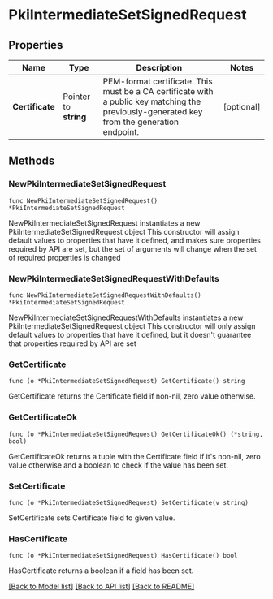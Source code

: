 # PkiIntermediateSetSignedRequest

## Properties

Name | Type | Description | Notes
------------ | ------------- | ------------- | -------------
**Certificate** | Pointer to **string** | PEM-format certificate. This must be a CA certificate with a public key matching the previously-generated key from the generation endpoint. | [optional] 

## Methods

### NewPkiIntermediateSetSignedRequest

`func NewPkiIntermediateSetSignedRequest() *PkiIntermediateSetSignedRequest`

NewPkiIntermediateSetSignedRequest instantiates a new PkiIntermediateSetSignedRequest object
This constructor will assign default values to properties that have it defined,
and makes sure properties required by API are set, but the set of arguments
will change when the set of required properties is changed

### NewPkiIntermediateSetSignedRequestWithDefaults

`func NewPkiIntermediateSetSignedRequestWithDefaults() *PkiIntermediateSetSignedRequest`

NewPkiIntermediateSetSignedRequestWithDefaults instantiates a new PkiIntermediateSetSignedRequest object
This constructor will only assign default values to properties that have it defined,
but it doesn't guarantee that properties required by API are set

### GetCertificate

`func (o *PkiIntermediateSetSignedRequest) GetCertificate() string`

GetCertificate returns the Certificate field if non-nil, zero value otherwise.

### GetCertificateOk

`func (o *PkiIntermediateSetSignedRequest) GetCertificateOk() (*string, bool)`

GetCertificateOk returns a tuple with the Certificate field if it's non-nil, zero value otherwise
and a boolean to check if the value has been set.

### SetCertificate

`func (o *PkiIntermediateSetSignedRequest) SetCertificate(v string)`

SetCertificate sets Certificate field to given value.

### HasCertificate

`func (o *PkiIntermediateSetSignedRequest) HasCertificate() bool`

HasCertificate returns a boolean if a field has been set.


[[Back to Model list]](../README.md#documentation-for-models) [[Back to API list]](../README.md#documentation-for-api-endpoints) [[Back to README]](../README.md)


